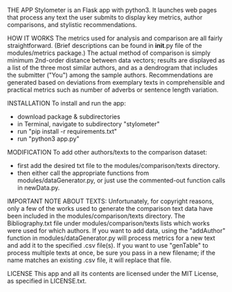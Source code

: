 THE APP
Stylometer is an Flask app with python3.  It launches web pages that process any text the user submits to display key metrics, author comparisons, and stylistic recommendations.

HOW IT WORKS
The metrics used for analysis and comparison are all fairly straightforward. (Brief descriptions can be found in __init__.py file of the modules/metrics package.)  The actual method of comparison is simply minimum 2nd-order distance between data vectors; results are displayed as a list of the three most similar authors, and as a dendrogram that includes the submitter ("You") among the sample authors.  Recommendations are generated based on deviations from exemplary texts in comprehensible and practical metrics such as number of adverbs or sentence length variation.

INSTALLATION
To install and run the app:
- download package & subdirectories
- in Terminal, navigate to subdirectory "stylometer"
- run "pip install -r requirements.txt"
- run "python3 app.py"

MODIFICATION
To add other authors/texts to the comparison dataset:
- first add the desired txt file to the modules/comparison/texts directory. 
- then either call the appropriate functions from modules/dataGenerator.py, or just use the commented-out function calls in newData.py.

IMPORTANT NOTE ABOUT TEXTS: 
Unfortunately, for copyright reasons, only a few of the works used to generate the comparison text data have been included in the modules/comparison/texts directory.  The Bibliography.txt file under modules/comparison/texts lists which works were used for which authors.
    If you want to add data, using the "addAuthor" function in modules/dataGenerator.py will process metrics for a new text and add it to the specified .csv file(s).  If you want to use "genTable" to process multiple texts at once, be sure you pass in a new filename; if the name matches an existing .csv file, it will replace that file.

LICENSE
This app and all its contents are licensed under the MIT License, as specified in LICENSE.txt.